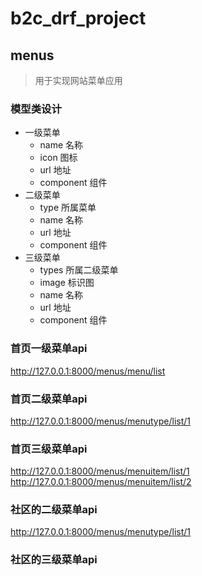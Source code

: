# b2c_drf_project

## menus
> 用于实现网站菜单应用

### 模型类设计
- 一级菜单
    - name 名称
    - icon 图标
    - url  地址
    - component 组件
- 二级菜单
    - type 所属菜单
    - name 名称
    - url  地址
    - component 组件
- 三级菜单
    - types 所属二级菜单
    - image 标识图
    - name 名称
    - url  地址
    - component 组件


### 首页一级菜单api
http://127.0.0.1:8000/menus/menu/list

### 首页二级菜单api
http://127.0.0.1:8000/menus/menutype/list/1

### 首页三级菜单api
http://127.0.0.1:8000/menus/menuitem/list/1
http://127.0.0.1:8000/menus/menuitem/list/2

### 社区的二级菜单api
http://127.0.0.1:8000/menus/menutype/list/1

### 社区的三级菜单api
